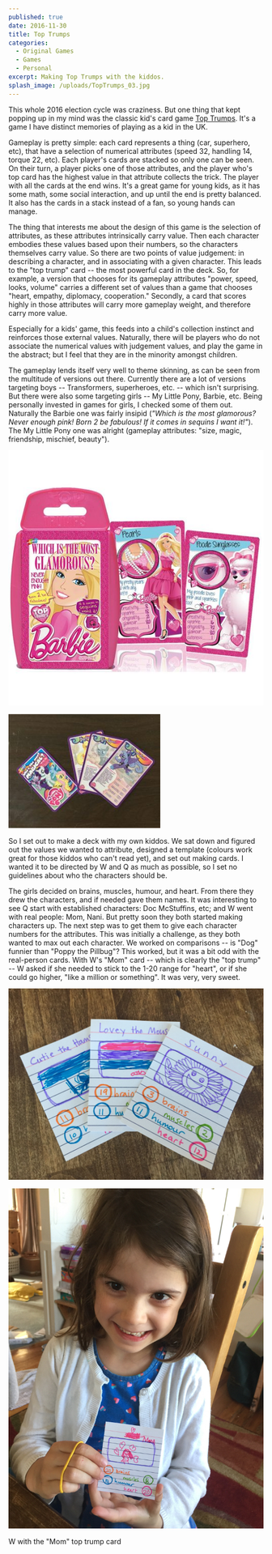```yaml
---
published: true
date: 2016-11-30
title: Top Trumps
categories:
  - Original Games
  - Games
  - Personal
excerpt: Making Top Trumps with the kiddos.
splash_image: /uploads/TopTrumps_03.jpg
---
```

This whole 2016 election cycle was craziness. But one thing that kept popping up in my mind was the classic kid's card game [Top Trumps](https://en.wikipedia.org/wiki/Top_Trumps). It's a game I have distinct memories of playing as a kid in the UK.

<p style="text-align: start">Gameplay is pretty simple: each card represents a thing (car, superhero, etc), that have a selection of numerical attributes (speed 32, handling 14, torque 22, etc). Each player's cards are stacked so only one can be seen. On their turn, a player picks one of those attributes, and the player who's top card has the highest value in that attribute collects the trick. The player with all the cards at the end wins. It's a great game for young kids, as it has some math, some social interaction, and up until the end is pretty balanced. It also has the cards in a stack instead of a fan, so young hands can manage.</p><p style="text-align: start">The thing that interests me about the design of this game&nbsp;is the selection of attributes, as these attributes intrinsically carry value. Then each character embodies these values based upon their numbers, so the characters themselves carry value. So there are two points of value judgement: in describing a character, and in associating with a given character. This leads to the "top trump" card -- the most powerful card in the deck. So, for example, a version that chooses for its gameplay attributes "power, speed, looks, volume" carries a different set of values than a game that chooses "heart, empathy, diplomacy, cooperation." Secondly, a card that scores highly in those attributes will carry more gameplay weight, and therefore carry more value.</p><p style="text-align: start">Especially for a kids' game, this feeds into a child's collection instinct and reinforces those external values. Naturally, there will be players who do not associate the numerical values with judgement values, and play the game in the abstract; but I feel that they are in the minority amongst children.</p><p style="text-align: start">The gameplay lends itself very well to theme skinning, as can be seen from the multitude of versions out there. Currently there are a lot of versions targeting boys -- Transformers, superheroes, etc. -- which isn't surprising. But there were also some targeting girls -- My Little Pony, Barbie, etc. Being personally invested in games for girls, I checked some of them out. Naturally the Barbie one was fairly insipid (<em>"Which is the most glamorous? Never enough pink! Born 2 be fabulous! If it comes in sequins I want it!"</em>). The My Little Pony one was alright (gameplay attributes: "size, magic, friendship, mischief, beauty").</p>

<img src="https://www.lucashaley.com/media/posts/145/top-trumps-barbie-1.jpg" alt="top-trumps-barbie-1" class="i-amphtml-fill-content i-amphtml-replaced-content i-amphtml-ghost" style="box-sizing: content-box; margin: auto; padding: 0px !important; display: block; height: 0px; max-height: 100%; max-width: 100%; min-height: 100%; min-width: 100%; width: 0px; border: none !important; visibility: hidden !important; position: absolute; inset: 0px;">

[<img src="https://www.lucashaley.com/media/posts/145/img_0304-e1480547077284-300x225.jpg" class="i-amphtml-fill-content i-amphtml-replaced-content i-amphtml-ghost" style="box-sizing: content-box; margin: auto; padding: 0px !important; display: block; height: 0px; max-height: 100%; max-width: 100%; min-height: 100%; min-width: 100%; width: 0px; border: none !important; visibility: hidden !important; position: absolute; inset: 0px;">](http://www.lucashaley.com/wp-content/uploads/2016/11/img_0304.jpg)![](/uploads/TopTrumps_05.jpg)

![](/uploads/TopTrumps_04.jpg)

<p style="text-align: start">So I set out to make a deck with my own kiddos. We sat down and figured out the values we wanted to attribute, designed a template (colours work great for those kiddos who can't read yet), and set out making cards. I wanted it to be directed by W and Q as much as possible, so I set no guidelines about who the characters should be.</p><p style="text-align: start">The girls decided on brains, muscles, humour, and heart. From there they drew the characters, and if needed gave them names. It was interesting to see Q start with established characters:&nbsp;Doc McStuffins, etc;&nbsp;and W went with real people: Mom, Nani. But pretty soon they both started making characters up. The next step was to get them to give each character numbers for the attributes. This was initially a challenge, as they both wanted to max out each character. We worked on comparisons -- is "Dog" funnier than "Poppy the Pillbug"? This worked, but it was a bit odd with the real-person cards. With W's "Mom" card -- which is clearly the "top trump" -- W asked if she needed to stick to the 1-20 range for "heart", or if she could go higher, "like a million or something". It was very, very sweet.</p>

[<img src="https://www.lucashaley.com/media/posts/145/img_0247.jpg" alt="" class="i-amphtml-fill-content i-amphtml-replaced-content i-amphtml-ghost" style="box-sizing: content-box; margin: auto; padding: 0px !important; display: block; height: 0px; max-height: 100%; max-width: 100%; min-height: 100%; min-width: 100%; width: 0px; border: none !important; visibility: hidden !important; position: absolute; inset: 0px;">](http://www.lucashaley.com/wp-content/uploads/2016/11/img_0247.jpg)![](/uploads/TopTrumps_01.jpg)

![](/uploads/TopTrumps_02.jpg)

W with the "Mom" top trump card